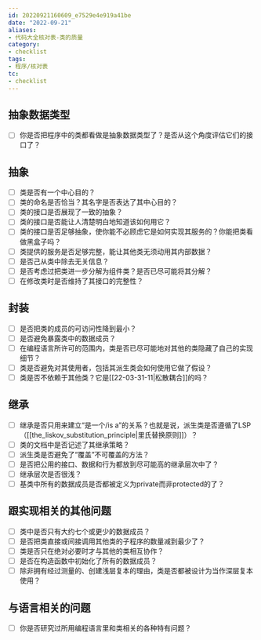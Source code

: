 ```yaml
---
id: 20220921160609_e7529e4e919a41be
date: "2022-09-21"
aliases:
- 代码大全核对表-类的质量
category:
- checklist
tags:
- 程序/核对表
tc:
- checklist
---
```


## 抽象数据类型

- [ ] 你是否把程序中的类都看做是抽象数据类型了？是否从这个角度评估它们的接口了？

## 抽象

- [ ] 类是否有一个中心目的？
- [ ] 类的命名是否恰当？其名字是否表达了其中心目的？
- [ ] 类的接口是否展现了一致的抽象？
- [ ] 类的接口是否能让人清楚明白地知道该如何用它？
- [ ] 类的接口是否足够抽象，使你能不必顾虑它是如何实现其服务的？你能把类看做黑盒子吗？
- [ ] 类提供的服务是否足够完整，能让其他类无须动用其内部数据？
- [ ] 是否己从类中除去无关信息？
- [ ] 是否考虑过把类进一步分解为组件类？是否已尽可能将其分解？
- [ ] 在修改类时是否维持了其接口的完整性？

## 封装

- [ ] 是否把类的成员的可访问性降到最小？
- [ ] 是否避免暴露类中的数据成员？
- [ ] 在编程语言所许可的范围内，类是否已尽可能地对其他的类隐藏了自己的实现细节？
- [ ] 类是否避免对其使用者，包括其派生类会如何使用它做了假设？
- [ ] 类是否不依赖于其他类？它是[[22-03-31-11|松散耦合]]的吗？

## 继承

- [ ] 继承是否只用来建立“是一个/is a”的关系？也就是说，派生类是否遵循了LSP（[[the_liskov_substitution_principle|里氏替换原则]]）？
- [ ] 类的文档中是否记述了其继承策略？
- [ ] 派生类是否避免了“覆盖”不可覆盖的方法？
- [ ] 是否把公用的接口、数据和行为都放到尽可能高的继承层次中了？
- [ ] 继承层次是否很浅？
- [ ] 基类中所有的数据成员是否都被定义为private而非protected的了？

## 跟实现相关的其他问题

- [ ] 类中是否只有大约七个或更少的数据成员？
- [ ] 是否把类直接或间接调用其他类的子程序的数量减到最少了？
- [ ] 类是否只在绝对必要时才与其他的类相互协作？
- [ ] 是否在构造函数中初始化了所有的数据成员？
- [ ] 除非拥有经过测量的、创建浅层复本的理由，类是否都被设计为当作深层复本使用？

## 与语言相关的问题

- [ ] 你是否研究过所用编程语言里和类相关的各种特有问题？
